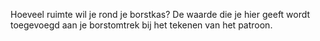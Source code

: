 
Hoeveel ruimte wil je rond je borstkas? De waarde die je hier geeft wordt toegevoegd aan je borstomtrek bij het tekenen van het patroon.
